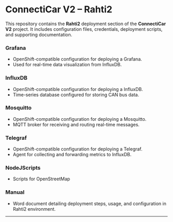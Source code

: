 # ConnectiCar V2 – Rahti2

This repository contains the **Rahti2** deployment section of the **ConnectiCar V2** project. It includes configuration files, credentials, deployment scripts, and supporting documentation.

### **Grafana**
- OpenShift-compatible configuration for deploying a Grafana.
- Used for real-time data visualization from InfluxDB.

### **InfluxDB**
- OpenShift-compatible configuration for deploying a InfluxDB.
- Time-series database configured for storing CAN bus data.

### **Mosquitto**
- OpenShift-compatible configuration for deploying a Mosquitto.
- MQTT broker for receiving and routing real-time messages.

### **Telegraf**
- OpenShift-compatible configuration for deploying a Telegraf.
- Agent for collecting and forwarding metrics to InfluxDB.
  
### **NodeJScripts**
- Scripts for OpenStreetMap

### **Manual**
- Word document detailing deployment steps, usage, and configuration in Rahti2 environment.

---


